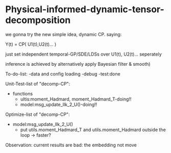 # Physical-informed-dynamic-tensor-decomposition


we gonna try the new simple idea, dynamic CP. saying: 

Y(t) = CP( U1(t),U2(t)... )

just set independent temporal-GP/SDE/LDSs over U1(t), U2(t)... seperately

inference is achieved by alternatively apply Bayesian filter & smooth)



To-do-list:
-data and config loading 
-debug
-test:done 


Unit-Test-list of "decomp-CP":
- functions
  - ultis:moment_Hadmard, moment_Hadmard_T-doing!!
  - model:msg_update_llk_2_U()-doing!!

Optimize-list of "decomp-CP":
- model:msg_update_llk_2_U()
    - put utils.moment_Hadmard_T and utils.moment_Hadmard outside the loop -> faster? 

Observation:
current results are bad: the embedding not move 
